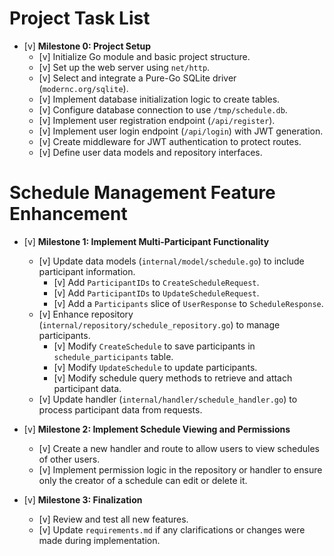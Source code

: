 # Project Task List

- [v] **Milestone 0: Project Setup**
  - [v] Initialize Go module and basic project structure.
  - [v] Set up the web server using `net/http`.
  - [v] Select and integrate a Pure-Go SQLite driver (`modernc.org/sqlite`).
  - [v] Implement database initialization logic to create tables.
  - [v] Configure database connection to use `/tmp/schedule.db`.
  - [v] Implement user registration endpoint (`/api/register`).
  - [v] Implement user login endpoint (`/api/login`) with JWT generation.
  - [v] Create middleware for JWT authentication to protect routes.
  - [v] Define user data models and repository interfaces.

# Schedule Management Feature Enhancement

- [v] **Milestone 1: Implement Multi-Participant Functionality**
  - [v] Update data models (`internal/model/schedule.go`) to include participant information.
    - [v] Add `ParticipantIDs` to `CreateScheduleRequest`.
    - [v] Add `ParticipantIDs` to `UpdateScheduleRequest`.
    - [v] Add a `Participants` slice of `UserResponse` to `ScheduleResponse`.
  - [v] Enhance repository (`internal/repository/schedule_repository.go`) to manage participants.
    - [v] Modify `CreateSchedule` to save participants in `schedule_participants` table.
    - [v] Modify `UpdateSchedule` to update participants.
    - [v] Modify schedule query methods to retrieve and attach participant data.
  - [v] Update handler (`internal/handler/schedule_handler.go`) to process participant data from requests.

- [v] **Milestone 2: Implement Schedule Viewing and Permissions**
  - [v] Create a new handler and route to allow users to view schedules of other users.
  - [v] Implement permission logic in the repository or handler to ensure only the creator of a schedule can edit or delete it.

- [v] **Milestone 3: Finalization**
  - [v] Review and test all new features.
  - [v] Update `requirements.md` if any clarifications or changes were made during implementation.